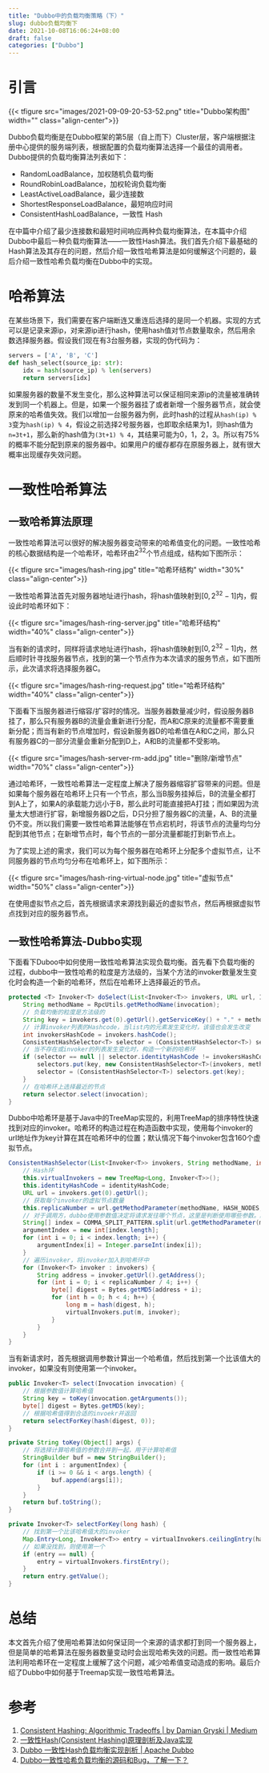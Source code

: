 ```yaml
---
title: "Dubbo中的负载均衡策略（下）"
slug: dubbo负载均衡下
date: 2021-10-08T16:06:24+08:00
draft: false
categories: ["Dubbo"]
---
```


<!--more-->

# 引言

{{< tfigure src="images/2021-09-09-20-53-52.png" title="Dubbo架构图" width="" class="align-center">}}

Dubbo负载均衡是在Dubbo框架的第5层（自上而下）Cluster层，客户端根据注册中心提供的服务端列表，根据配置的负载均衡算法选择一个最佳的调用者。Dubbo提供的负载均衡算法列表如下：

- RandomLoadBalance，加权随机负载均衡
- RoundRobinLoadBalance，加权轮询负载均衡
- LeastActiveLoadBalance，最少连接数
- ShortestResponseLoadBalance，最短响应时间
- ConsistentHashLoadBalance，一致性 Hash

在中篇中介绍了最少连接数和最短时间响应两种负载均衡算法，在本篇中介绍Dubbo中最后一种负载均衡算法——一致性Hash算法。我们首先介绍下最基础的Hash算法及其存在的问题，然后介绍一致性哈希算法是如何缓解这个问题的，最后介绍一致性哈希负载均衡在Dubbo中的实现。

# 哈希算法

在某些场景下，我们需要在客户端断连又重连后选择的是同一个机器。实现的方式可以是记录来源ip，对来源ip进行hash，使用hash值对节点数量取余，然后用余数选择服务器。假设我们现在有3台服务器，实现的伪代码为：

```python
servers = ['A', 'B', 'C']
def hash_select(source_ip: str):
	idx = hash(source_ip) % len(servers)
	return servers[idx]
```

如果服务器的数量不发生变化，那么这种算法可以保证相同来源ip的流量被准确转发到同一个机器上。但是，如果一个服务器挂了或者新增一个服务器节点，就会使原来的哈希值失效。我们以增加一台服务器为例，此时hash的过程从`hash(ip) % 3`变为`hash(ip) % 4`，假设之前选择2号服务器，也即取余结果为1，则hash值为`n=3t+1`，那么新的hash值为`(3t+1) % 4`，其结果可能为0，1，2，3。所以有75%的概率不能分配到原来的服务器中。如果用户的缓存都存在原服务器上，就有很大概率出现缓存失效问题。

# 一致性哈希算法

## 一致哈希算法原理

一致性哈希算法可以很好的解决服务器变动带来的哈希值变化的问题。一致性哈希的核心数据结构是一个哈希环，哈希环由$2^{32}$个节点组成，结构如下图所示：

{{< tfigure src="images/hash-ring.jpg" title="哈希环结构" width="30%" class="align-center">}}

一致性哈希算法首先对服务器地址进行hash，将hash值映射到$[0, 2^{32}-1]$内，假设此时哈希环如下：

{{< tfigure src="images/hash-ring-server.jpg" title="哈希环结构" width="40%" class="align-center">}}

当有新的请求时，同样将请求地址进行hash，将hash值映射到$[0, 2^{32}-1]$内，然后顺时针寻找服务器节点，找到的第一个节点作为本次请求的服务节点，如下图所示，此次请求将选择服务器C。

{{< tfigure src="images/hash-ring-request.jpg" title="哈希环结构" width="40%" class="align-center">}}

下面看下当服务器进行缩容/扩容时的情况。当服务器数量减少时，假设服务器B挂了，那么只有服务器B的流量会重新进行分配，而A和C原来的流量都不需要重新分配；而当有新的节点增加时，假设新服务器D的哈希值在A和C之间，那么只有服务器C的一部分流量会重新分配到D上，A和B的流量都不受影响。

{{< tfigure src="images/hash-server-rm-add.jpg" title="删除/新增节点" width="70%" class="align-center">}}

通过哈希环，一致性哈希算法一定程度上解决了服务器缩容扩容带来的问题。但是如果每个服务器在哈希环上只有一个节点，那么当B服务挂掉后，B的流量全都打到A上了，如果A的承载能力远小于B，那么此时可能直接把A打挂；而如果因为流量太大想进行扩容，新增服务器D之后，D只分担了服务器C的流量，A、B的流量仍不变。所以我们需要一致性哈希算法能够在节点宕机时，将该节点的流量均匀分配到其他节点；在新增节点时，每个节点的一部分流量都能打到新节点上。

为了实现上述的需求，我们可以为每个服务器在哈希环上分配多个虚拟节点，让不同服务器的节点均匀分布在哈希环上，如下图所示：

{{< tfigure src="images/hash-ring-virtual-node.jpg" title="虚拟节点" width="50%" class="align-center">}}

在使用虚拟节点之后，首先根据请求来源找到最近的虚拟节点，然后再根据虚拟节点找到对应的服务器节点。

## 一致性哈希算法-Dubbo实现

下面看下Duboo中如何使用一致性哈希算法实现负载均衡。首先看下负载均衡的过程，dubbo中一致性哈希的粒度是方法级的，当某个方法的invoker数量发生变化时会构造一个新的哈希环，然后在哈希环上选择最近的节点。

```java
protected <T> Invoker<T> doSelect(List<Invoker<T>> invokers, URL url, Invocation invocation) {
	String methodName = RpcUtils.getMethodName(invocation);
	// 负载均衡的粒度是方法级的
	String key = invokers.get(0).getUrl().getServiceKey() + "." + methodName;
	// 计算invoker列表的Hashcode，当list内的元素发生变化时，该值也会发生改变
	int invokersHashCode = invokers.hashCode();
	ConsistentHashSelector<T> selector = (ConsistentHashSelector<T>) selectors.get(key);
	// 当不存在或invoker的列表发生变化时，构造一个新的哈希环
	if (selector == null || selector.identityHashCode != invokersHashCode) {
		selectors.put(key, new ConsistentHashSelector<T>(invokers, methodName, invokersHashCode));
		selector = (ConsistentHashSelector<T>) selectors.get(key);
	}
	// 在哈希环上选择最近的节点
	return selector.select(invocation);
}
```

Dubbo中哈希环是基于Java中的TreeMap实现的，利用TreeMap的排序特性快速找到对应的invoker。哈希环的构造过程在构造函数中实现，使用每个invoker的url地址作为key计算在其在哈希环中的位置；默认情况下每个invoker包含160个虚拟节点。

```java
ConsistentHashSelector(List<Invoker<T>> invokers, String methodName, int identityHashCode) {
	// Hash环
	this.virtualInvokers = new TreeMap<Long, Invoker<T>>();
	this.identityHashCode = identityHashCode;
	URL url = invokers.get(0).getUrl();
	// 获取每个invoker的虚拟节点数量
	this.replicaNumber = url.getMethodParameter(methodName, HASH_NODES, 160);
	// 对于调用方，dubbo使用参数值决定将请求发往哪个节点，这里是判断使用哪些参数。默认情况下使用第一个参数
	String[] index = COMMA_SPLIT_PATTERN.split(url.getMethodParameter(methodName, HASH_ARGUMENTS, "0"));
	argumentIndex = new int[index.length];
	for (int i = 0; i < index.length; i++) {
		argumentIndex[i] = Integer.parseInt(index[i]);
	}
	// 遍历invoker，将invoker加入到哈希环中
	for (Invoker<T> invoker : invokers) {
		String address = invoker.getUrl().getAddress();
		for (int i = 0; i < replicaNumber / 4; i++) {
			byte[] digest = Bytes.getMD5(address + i);
			for (int h = 0; h < 4; h++) {
				long m = hash(digest, h);
				virtualInvokers.put(m, invoker);
			}
		}
	}
}
```

当有新请求时，首先根据调用参数计算出一个哈希值，然后找到第一个比该值大的invoker，如果没有则使用第一个invoker。

```java
public Invoker<T> select(Invocation invocation) {
	// 根据参数值计算哈希值
	String key = toKey(invocation.getArguments());
	byte[] digest = Bytes.getMD5(key);
	// 根据哈希值得到合适的invoekr并返回
	return selectForKey(hash(digest, 0));
}

private String toKey(Object[] args) {
	// 将选择计算哈希值的参数合并到一起，用于计算哈希值
	StringBuilder buf = new StringBuilder();
	for (int i : argumentIndex) {
		if (i >= 0 && i < args.length) {
			buf.append(args[i]);
		}
	}
	return buf.toString();
}

private Invoker<T> selectForKey(long hash) {
	// 找到第一个比该哈希值大的invoker
	Map.Entry<Long, Invoker<T>> entry = virtualInvokers.ceilingEntry(hash);
	// 如果没找到，则使用第一个
	if (entry == null) {
		entry = virtualInvokers.firstEntry();
	}
	return entry.getValue();
}
```

# 总结

本文首先介绍了使用哈希算法如何保证同一个来源的请求都打到同一个服务器上，但是简单的哈希算法在服务器数量变动时会出现哈希失效的问题。而一致性哈希算法利用哈希环在一定程度上缓解了这个问题，减少哈希值变动造成的影响。最后介绍了Dubbo中如何基于Treemap实现一致性哈希算法。

# 参考

1. [Consistent Hashing: Algorithmic Tradeoffs | by Damian Gryski | Medium](https://dgryski.medium.com/consistent-hashing-algorithmic-tradeoffs-ef6b8e2fcae8)
2. [一致性Hash(Consistent Hashing)原理剖析及Java实现](https://blog.csdn.net/suifeng629/article/details/81567777)
3. [Dubbo 一致性Hash负载均衡实现剖析 | Apache Dubbo](https://dubbo.apache.org/zh/blog/2019/05/01/dubbo-%E4%B8%80%E8%87%B4%E6%80%A7hash%E8%B4%9F%E8%BD%BD%E5%9D%87%E8%A1%A1%E5%AE%9E%E7%8E%B0%E5%89%96%E6%9E%90/)
4. [Dubbo一致性哈希负载均衡的源码和Bug，了解一下？](https://segmentfault.com/a/1190000021234695)